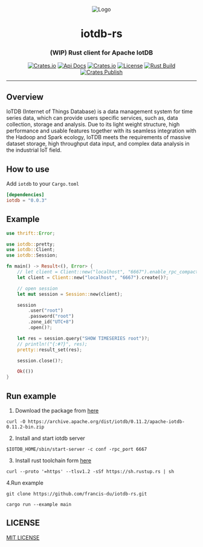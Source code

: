 <div align="center">

![Logo](http://iotdb.apache.org/img/logo.png)

<h1>iotdb-rs</h1>
<h3>(WIP) Rust client for Apache IotDB</h3>

[![Crates.io](https://img.shields.io/crates/v/iotdb?style=flat-square&color=%23E5531A)](https://crates.io/crates/iotdb)
[![Api Docs](https://img.shields.io/badge/Api-Doc-a94064?style=flat-square&color=%23E5531A)](https://docs.rs/iotdb)
[![Crates.io](https://img.shields.io/crates/d/iotdb?style=flat-square&color=%23E5531A)](https://crates.io/crates/iotdb)
[![License](https://img.shields.io/badge/license-Apache%202.0-blue?style=flat-square&color=%23E5531A)](https://github.com/francis-du/iotdb-rs/blob/main/LICENSE)
[![Rust Build](https://img.shields.io/github/workflow/status/francis-du/iotdb-rs/cargo-test?label=build&style=flat-square)](https://github.com/francis-du/iotdb-rs/actions?query=workflow%3Acargo-test)
[![Crates Publish](https://img.shields.io/github/workflow/status/francis-du/iotdb-rs/cargo-publish?label=publish&style=flat-square)](https://github.com/francis-du/iotdb-rs/actions?query=workflow%3Acargo-publish)
</div>

---

## Overview

IoTDB (Internet of Things Database) is a data management system for time series data, which can provide users specific
services, such as, data collection, storage and analysis. Due to its light weight structure, high performance and usable
features together with its seamless integration with the Hadoop and Spark ecology, IoTDB meets the requirements of
massive dataset storage, high throughput data input, and complex data analysis in the industrial IoT field.

## How to use

Add `iotdb` to your `Cargo.toml`

```toml
[dependencies]
iotdb = "0.0.3"
```

## Example

```rust
use thrift::Error;

use iotdb::pretty;
use iotdb::Client;
use iotdb::Session;

fn main() -> Result<(), Error> {
    // let client = Client::new("localhost", "6667").enable_rpc_compaction().create()?;
    let client = Client::new("localhost", "6667").create()?;

    // open session
    let mut session = Session::new(client);

    session
        .user("root")
        .password("root")
        .zone_id("UTC+8")
        .open()?;

    let res = session.query("SHOW TIMESERIES root")?;
    // println!("{:#?}", res);
    pretty::result_set(res);

    session.close()?;

    Ok(())
}

```

## Run example

1. Download the package from [here](https://archive.apache.org/dist/iotdb)

```shell
curl -O https://archive.apache.org/dist/iotdb/0.11.2/apache-iotdb-0.11.2-bin.zip
```

2. Install and start iotdb server

```shell
$IOTDB_HOME/sbin/start-server -c conf -rpc_port 6667
```

3. Install rust toolchain form [here](https://www.rust-lang.org/tools/install)

```shell
curl --proto '=https' --tlsv1.2 -sSf https://sh.rustup.rs | sh
```

4.Run example

```shell
git clone https://github.com/francis-du/iotdb-rs.git

cargo run --example main
```

## LICENSE

[MIT LICENSE](LICENSE)